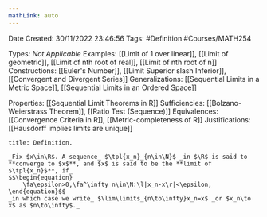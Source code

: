 ```yaml
---
mathLink: auto
---
```


<div class="topSpace"></div>

Date Created: 30/11/2022 23:46:56
Tags: #Definition #Courses/MATH254

Types: _Not Applicable_
Examples: [[Limit of 1 over linear]], [[Limit of geometric]], [[Limit of nth root of real]], [[Limit of nth root of n]]
Constructions: [[Euler's Number]], [[Limit Superior slash Inferior]], [[Convergent and Divergent Series]]
Generalizations: [[Sequential Limits in a Metric Space]], [[Sequential Limits in an Ordered Space]]

Properties: [[Sequential Limit Theorems in R]]
Sufficiencies: [[Bolzano-Weierstrass Theorem]], [[Ratio Test (Sequence)]]
Equivalences: [[Convergence Criteria in R]], [[Metric-completeness of R]]
Justifications: [[Hausdorff implies limits are unique]]

``` ad-Definition
title: Definition.

_Fix $x\in\R$. A sequence_ $\tpl{x_n}_{n\in\N}$ _in $\R$ is said to **converge to $x$**, and $x$ is said to be the **limit of $\tpl{x_n}$**, if_
$$\begin{equation}
    \fa\epsilon>0,\fa^\infty n\in\N:\l|x_n-x\r|<\epsilon,
\end{equation}$$
_in which case we write_ $\lim\limits_{n\to\infty}x_n=x$ _or $x_n\to x$ as $n\to\infty$._

```
